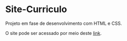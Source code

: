 # Site-Curriculo

Projeto em fase de desenvolvimento com HTML e CSS.

O site pode ser acessado por meio deste [link](https://brunafcataldo.github.io/Site-Curriculo/).




